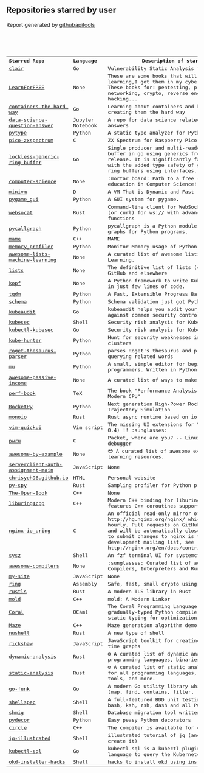 <h2>Repositories starred by user</h2>

Report generated by <a href="https://github.com/MoserMichael/githubapitools">githubapitools</a>

<pre>



<table><tr><th align='left'>Starred Repo</a></th align='left'><th align='left'>Language</th><th>Description of starred repo</th></tr>
<tr><td><a href="https://github.com/quay/clair">clair</a></td><td>Go</th><td>Vulnerability Static Analysis for Containers</td></tr>
<tr><td><a href="https://github.com/Mr6MJT/LearnForFREE">LearnForFREE</a></td><td>None</th><td>These are some books that will help you in your learning,I got them in my cyber security career, These books for: pentesting, programming, networking, crypto, reverse engineering, web hacking...</td></tr>
<tr><td><a href="https://github.com/shuveb/containers-the-hard-way">containers-the-hard-way</a></td><td>Go</th><td>Learning about containers and how they work by creating them the hard way</td></tr>
<tr><td><a href="https://github.com/ShuaiW/data-science-question-answer">data-science-question-answer</a></td><td>Jupyter Notebook</th><td>A repo for data science related questions and answers</td></tr>
<tr><td><a href="https://github.com/google/pytype">pytype</a></td><td>Python</th><td>A static type analyzer for Python code</td></tr>
<tr><td><a href="https://github.com/fruit-bat/pico-zxspectrum">pico-zxspectrum</a></td><td>C</th><td>ZX Spectrum for Raspberry Pico Pi RP2040</td></tr>
<tr><td><a href="https://github.com/GavinClarke0/lockless-generic-ring-buffer">lockless-generic-ring-buffer</a></td><td>Go</th><td>Single producer and multi-reader lockless ring buffer in go using generics from the go 1.18beta release. It is significantly faster than channels with the added type safety of generics compared to ring buffers using interfaces.</td></tr>
<tr><td><a href="https://github.com/ossu/computer-science">computer-science</a></td><td>None</th><td>:mortar_board: Path to a free self-taught education in Computer Science!</td></tr>
<tr><td><a href="https://github.com/FastVM/minivm">minivm</a></td><td>D</th><td>A VM That is Dynamic and Fast</td></tr>
<tr><td><a href="https://github.com/MyreMylar/pygame_gui">pygame_gui</a></td><td>Python</th><td>A GUI system for pygame.</td></tr>
<tr><td><a href="https://github.com/vi/websocat">websocat</a></td><td>Rust</th><td>Command-line client for WebSockets, like netcat (or curl) for ws:// with advanced socat-like functions</td></tr>
<tr><td><a href="https://github.com/gak/pycallgraph">pycallgraph</a></td><td>Python</th><td>pycallgraph is a Python module that creates call graphs for Python programs.</td></tr>
<tr><td><a href="https://github.com/mamedev/mame">mame</a></td><td>C++</th><td>MAME</td></tr>
<tr><td><a href="https://github.com/pythonprofilers/memory_profiler">memory_profiler</a></td><td>Python</th><td>Monitor Memory usage of Python code</td></tr>
<tr><td><a href="https://github.com/abonte/awesome-lists-machine-learning">awesome-lists-machine-learning</a></td><td>None</th><td>A curated list of awesome lists on Machine Learning.</td></tr>
<tr><td><a href="https://github.com/jnv/lists">lists</a></td><td>None</th><td>The definitive list of lists (of lists) curated on GitHub and elsewhere</td></tr>
<tr><td><a href="https://github.com/walking-appa/kopf">kopf</a></td><td>None</th><td>A Python framework to write Kubernetes operators in just few lines of code.</td></tr>
<tr><td><a href="https://github.com/tqdm/tqdm">tqdm</a></td><td>Python</th><td>A Fast, Extensible Progress Bar for Python and CLI</td></tr>
<tr><td><a href="https://github.com/keleshev/schema">schema</a></td><td>Python</th><td>Schema validation just got Pythonic</td></tr>
<tr><td><a href="https://github.com/Shopify/kubeaudit">kubeaudit</a></td><td>Go</th><td>kubeaudit helps you audit your Kubernetes clusters against common security controls</td></tr>
<tr><td><a href="https://github.com/controlplaneio/kubesec">kubesec</a></td><td>Shell</th><td>Security risk analysis for Kubernetes resources</td></tr>
<tr><td><a href="https://github.com/controlplaneio/kubectl-kubesec">kubectl-kubesec</a></td><td>Go</th><td>Security risk analysis for Kubernetes resources</td></tr>
<tr><td><a href="https://github.com/aquasecurity/kube-hunter">kube-hunter</a></td><td>Python</th><td>Hunt for security weaknesses in Kubernetes clusters</td></tr>
<tr><td><a href="https://github.com/MoserMichael/roget-thesaurus-parser">roget-thesaurus-parser</a></td><td>Python</th><td>parses Roget's thesaurus and provide API for querying related words</td></tr>
<tr><td><a href="https://github.com/mu-editor/mu">mu</a></td><td>Python</th><td>A small, simple editor for beginner Python programmers. Written in Python and Qt5.</td></tr>
<tr><td><a href="https://github.com/yourincomehome/awesome-passive-income">awesome-passive-income</a></td><td>None</th><td>A curated list of ways to make money online</td></tr>
<tr><td><a href="https://github.com/dendibakh/perf-book">perf-book</a></td><td>TeX</th><td>The book "Performance Analysis and Tuning on Modern CPU"</td></tr>
<tr><td><a href="https://github.com/Projeto-Jupiter/RocketPy">RocketPy</a></td><td>Python</th><td>Next generation High-Power Rocketry 6-DOF Trajectory Simulation</td></tr>
<tr><td><a href="https://github.com/bytedance/monoio">monoio</a></td><td>Rust</th><td>Rust async runtime based on io-uring.</td></tr>
<tr><td><a href="https://github.com/skywind3000/vim-quickui">vim-quickui</a></td><td>Vim script</th><td>The missing UI extensions for Vim 8.2 (and NeoVim 0.4) !! :sunglasses:</td></tr>
<tr><td><a href="https://github.com/cilium/pwru">pwru</a></td><td>C</th><td>Packet, where are you? -- Linux kernel networking debugger</td></tr>
<tr><td><a href="https://github.com/b0o/awesome-by-example">awesome-by-example</a></td><td>None</th><td>😎 A curated list of awesome example-based learning resources.</td></tr>
<tr><td><a href="https://github.com/Yoni-Gold/serverclient-auth-assignment-main">serverclient-auth-assignment-main</a></td><td>JavaScript</th><td>None</td></tr>
<tr><td><a href="https://github.com/chrisyeh96/chrisyeh96.github.io">chrisyeh96.github.io</a></td><td>HTML</th><td>Personal website</td></tr>
<tr><td><a href="https://github.com/benfred/py-spy">py-spy</a></td><td>Rust</th><td>Sampling profiler for Python programs</td></tr>
<tr><td><a href="https://github.com/joeycastillo/The-Open-Book">The-Open-Book</a></td><td>C++</th><td>None</td></tr>
<tr><td><a href="https://github.com/CarterLi/liburing4cpp">liburing4cpp</a></td><td>C++</th><td>Modern C++ binding for liburing (io_uring) that features C++ coroutines support</td></tr>
<tr><td><a href="https://github.com/CarterLi/nginx-io_uring">nginx-io_uring</a></td><td>C</th><td>An official read-only mirror of http://hg.nginx.org/nginx/ which is updated hourly. Pull requests on GitHub cannot be accepted and will be automatically closed. The proper way to submit changes to nginx is via the nginx development mailing list, see http://nginx.org/en/docs/contributing_changes.html</td></tr>
<tr><td><a href="https://github.com/joehillen/sysz">sysz</a></td><td>Shell</th><td>An fzf  terminal UI for systemctl</td></tr>
<tr><td><a href="https://github.com/aalhour/awesome-compilers">awesome-compilers</a></td><td>None</th><td>:sunglasses: Curated list of awesome resources on Compilers, Interpreters and Runtimes</td></tr>
<tr><td><a href="https://github.com/Yoni-Gold/my-site">my-site</a></td><td>JavaScript</th><td>None</td></tr>
<tr><td><a href="https://github.com/briansmith/ring">ring</a></td><td>Assembly</th><td>Safe, fast, small crypto using Rust</td></tr>
<tr><td><a href="https://github.com/rustls/rustls">rustls</a></td><td>Rust</th><td>A modern TLS library in Rust</td></tr>
<tr><td><a href="https://github.com/rui314/mold">mold</a></td><td>C++</th><td>mold: A Modern Linker</td></tr>
<tr><td><a href="https://github.com/jacobaustin123/Coral">Coral</a></td><td>OCaml</th><td>The Coral Programming Language: a blazingly-fast, gradually-typed Python compiler with optional static typing for optimization and safety.</td></tr>
<tr><td><a href="https://github.com/jaldhar/Maze">Maze</a></td><td>C++</th><td>Maze generation algorithm demo</td></tr>
<tr><td><a href="https://github.com/nushell/nushell">nushell</a></td><td>Rust</th><td>A new type of shell</td></tr>
<tr><td><a href="https://github.com/SantoshSrinivas79/rickshaw">rickshaw</a></td><td>JavaScript</th><td> JavaScript toolkit for creating interactive real-time graphs</td></tr>
<tr><td><a href="https://github.com/analysis-tools-dev/dynamic-analysis">dynamic-analysis</a></td><td>Rust</th><td>⚙️ A curated list of dynamic analysis tools for all programming languages, binaries, and more.</td></tr>
<tr><td><a href="https://github.com/analysis-tools-dev/static-analysis">static-analysis</a></td><td>Rust</th><td>⚙️ A curated list of static analysis (SAST) tools for all programming languages, config files, build tools, and more.</td></tr>
<tr><td><a href="https://github.com/thoas/go-funk">go-funk</a></td><td>Go</th><td>A modern Go utility library which provides helpers (map, find, contains, filter, ...)</td></tr>
<tr><td><a href="https://github.com/shellspec/shellspec">shellspec</a></td><td>Shell</th><td>A full-featured BDD unit testing framework for bash, ksh, zsh, dash and all POSIX shells</td></tr>
<tr><td><a href="https://github.com/mbucc/shmig">shmig</a></td><td>Shell</th><td>Database migration tool written in BASH.</td></tr>
<tr><td><a href="https://github.com/mplanchard/pydecor">pydecor</a></td><td>Python</th><td>Easy peasy Python decorators</td></tr>
<tr><td><a href="https://github.com/seanbaxter/circle">circle</a></td><td>C++</th><td>The compiler is available for download. Get it!</td></tr>
<tr><td><a href="https://github.com/MoserMichael/jq-illustrated">jq-illustrated</a></td><td>Shell</th><td>illustrated tutorial of jq (and the scripts that create it)</td></tr>
<tr><td><a href="https://github.com/yaacov/kubectl-sql">kubectl-sql</a></td><td>Go</th><td>kubectl-sql is a kubectl plugin that use SQL like language to query the Kubernetes cluster manager</td></tr>
<tr><td><a href="https://github.com/yaacov/okd-installer-hacks">okd-installer-hacks</a></td><td>Shell</th><td>hacks to install okd using installer</td></tr>
</table>
